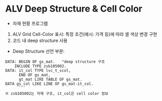 # ALV Deep Structure & Cell Color

- 자재 현황 프로그램

1. ALV Grid Cell-Color 표시: 특정 조건(예시: 가격 등)에 따라 셀 색상 변경 구현
2. 코드 내 deep structure 사용

- Deep Structure 선언 부분:

````abap
DATA: BEGIN OF gs_mat.   "deep structure 구조
    INCLUDE TYPE zsb105002.
DATA: it_col TYPE lvc_t_scol,
      END OF gs_mat,
      gt_mat LIKE TABLE OF gs_mat.
DATA gs_col LIKE LINE OF gs_mat-it_col.
      ```
※ zsb105002는 자재 구조, it_col은 cell color 정보
````
